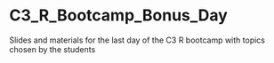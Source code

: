 # C3_R_Bootcamp_Bonus_Day
Slides and materials for the last day of the C3 R bootcamp with topics chosen by the students
